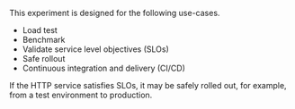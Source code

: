 This experiment is designed for the following use-cases.

- Load test
- Benchmark
- Validate service level objectives (SLOs)
- Safe rollout
- Continuous integration and delivery (CI/CD)

If the HTTP service satisfies SLOs, it may be safely rolled out, for example, from a test environment to production.  
